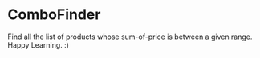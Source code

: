 # ComboFinder
Find all the list of products whose sum-of-price is between a given range.
Happy Learning. :)
